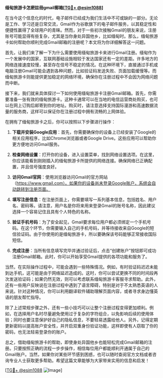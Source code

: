 **缅甸旅游卡怎麽註冊gmail郵箱[[TG💪+ @esim1088](https://t.me/s/esim1088)]**

在当今这个信息化的时代，电子邮件已经成为我们生活中不可或缺的一部分。无论是工作、学习还是日常交流，Gmail作为谷歌旗下的电子邮件服务，以其稳定性和便捷性赢得了全球用户的青睐。然而，对于一些初次接触Gmail的朋友来说，注册账号可能显得有些复杂，尤其是当你身处异国他乡，比如缅甸时。那么，缅甸旅游卡如何帮助你顺利完成Gmail邮箱的注册呢？本文将为你详细解答这一问题。

首先，让我们来了解一下为什么需要使用缅甸旅游卡来进行Gmail注册。缅甸作为一个发展中的国家，互联网基础设施相较于发达国家还有一定的差距。许多地方的网络连接速度较慢，甚至存在信号不稳定的情况。在这种环境下，直接通过手机或电脑注册Gmail可能会遇到各种问题，比如验证码发送失败、页面加载缓慢等。而缅甸旅游卡则能提供更加稳定的网络环境，确保你在注册过程中不会因为网络问题而中断。

接下来，我们就来具体探讨一下如何使用缅甸旅游卡注册Gmail邮箱。首先，你需要准备一张有效的缅甸旅游卡。这种卡通常可以在当地的电信运营商处购买，也可以在网上订购后邮寄到你的地址。购买时，请注意选择支持国际漫游和高速数据流量的服务商，这样可以保证你在注册过程中拥有流畅的上网体验。

在拥有了缅甸旅游卡之后，你可以按照以下步骤进行操作：

1. **下载并安装Google应用**：首先，你需要确保你的设备上已经安装了Google的相关应用程序，比如Chrome浏览器或者Google Drive。这些应用可以帮助你更方便地访问Gmail服务。

2. **检查网络设置**：打开你的设备，进入设置菜单，找到网络设置选项。在这里，你应该能看到刚刚插入的缅甸旅游卡所提供的网络连接。确保网络已正确配置，并且信号强度良好。

3. **访问Gmail官网**：使用浏览器访问Gmail的官方网站（https://www.gmail.com）。如果你的设备尚未登录Google账户，系统会自动跳转到注册页面。

4. **填写注册信息**：在注册页面上，你需要填写一系列基本信息，包括姓名、用户名、密码等。请注意，用户名是你将来用来登录Gmail的账号名称，因此建议选择一个容易记住且具有个人特色的名称。

5. **验证手机号码**：为了安全起见，Gmail要求每位用户都必须绑定一个手机号码。在这个环节，你需要输入自己的手机号码，并等待接收来自Google的短信验证码。由于你使用的是缅甸旅游卡，所以要确保该号码能够正常接收国际短信。

6. **完成注册**：当所有信息填写完毕并通过验证后，点击“创建账户”按钮即可成功注册Gmail邮箱。此时，你可以开始享受Gmail提供的各项功能和服务了。

当然，在实际操作过程中，可能会遇到一些特殊情况。例如，有时验证码迟迟未能到达手机，这可能是由于网络延迟造成的。这时，你可以尝试更换不同的时间段再次发送验证码；如果仍然无效，则可以考虑联系缅甸旅游卡客服寻求帮助。此外，还有一些用户反映说在注册过程中遇到了语言障碍，特别是对于不太熟悉英语的人来说。针对这种情况，你可以利用翻译软件辅助理解页面内容，或者寻求身边懂英语的朋友帮忙指导。

除了上述常规步骤之外，还有一些小技巧可以让整个注册过程变得更加顺利。例如，在选择用户名时尽量避免使用过于复杂的字符组合，以免影响后续的使用体验；同时也要注意保护好自己的隐私信息，不要轻易透露给他人。另外，记得定期更新密码以提高账户安全性，并开启双重身份验证功能，这样即使有人窃取了你的密码，也无法轻易登录你的账户。

总之，借助缅甸旅游卡的帮助，即使身处异国他乡也能轻松完成Gmail邮箱的注册。只要按照正确的流程一步步操作，相信每位用户都能顺利开通属于自己的Gmail账户。当然，如果你对某些环节感到困惑，也可以随时查阅官方文档或者咨询专业人士获取更多帮助。希望这篇文章能够为大家带来实用的信息和启发！

[[TG💪+ @esim1088](https://t.me/s/esim1088) ![Image](https://i.postimg.cc/4NQfJmqS/Snipaste-2025-05-13-00-14-12.png)]
